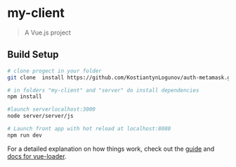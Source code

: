 # my-client

> A Vue.js project

## Build Setup

``` bash
# clone progect in your folder
git clone  install https://github.com/KostiantynLogunov/auth-metamask.git

# in folders "my-client" and "server" do install dependencies
npm install

#launch serverlocalhost:3000
node server/server/js

# Launch front app with hot reload at localhost:8080
npm run dev

```

For a detailed explanation on how things work, check out the [guide](http://vuejs-templates.github.io/webpack/) and [docs for vue-loader](http://vuejs.github.io/vue-loader).
